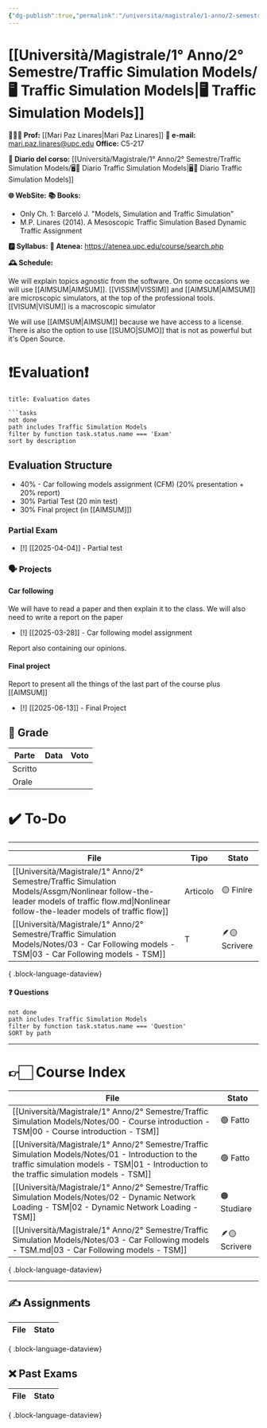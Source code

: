 ```yaml
---
{"dg-publish":true,"permalink":"/universita/magistrale/1-anno/2-semestre/traffic-simulation-models/traffic-simulation-models/","tags":["UNI"]}
---
```



# [[Università/Magistrale/1° Anno/2° Semestre/Traffic Simulation Models/🖥 Traffic Simulation Models\|🖥 Traffic Simulation Models]]


**🧑🏻‍🏫 Prof:** [[Mari Paz Linares\|Mari Paz Linares]]
**📧 e-mail:** mari.paz.linares@upc.edu
**Office:** C5-217

**📔 Diario del corso:** [[Università/Magistrale/1° Anno/2° Semestre/Traffic Simulation Models/🖥📔 Diario Traffic Simulation Models\|🖥📔 Diario Traffic Simulation Models]]

**🌐 WebSite:** 
**📚 Books:** 
- Only Ch. 1: Barceló J. "Models, Simulation and Traffic Simulation"
- M.P. Linares (2014). A Mesoscopic Traffic Simulation Based Dynamic Traffic Assignment

**🅿️ Syllabus:**
**🔑 Atenea:** https://atenea.upc.edu/course/search.php

**🕰 Schedule:**


We will explain topics agnostic from the software. On some occasions we will use [[AIMSUM\|AIMSUM]].
[[VISSIM\|VISSIM]] and [[AIMSUM\|AIMSUM]] are microscopic simulators, at the top of the professional tools.
[[VISUM\|VISUM]] is a macroscopic simulator

We will use [[AIMSUM\|AIMSUM]] because we have access to a license. There is also the option to use [[SUMO\|SUMO]] that is not as powerful but it's Open Source.


# ❗️Evaluation❗️

```ad-attention
title: Evaluation dates

```tasks
not done
path includes Traffic Simulation Models
filter by function task.status.name === 'Exam'
sort by description

```

## Evaluation Structure

- 40% - Car following models assignment (CFM) (20% presentation + 20% report)
- 30% Partial Test (20 min test)
- 30% Final project (in [[AIMSUM]])

### Partial Exam

- [!] [[2025-04-04]] - Partial test

### 🗣 Projects 

#### Car following

We will have to read a paper and then explain it to the class. We will also need to write a report on the paper
- [!] [[2025-03-28]] - Car following model assignment

Report also containing our opinions.

#### Final project

Report to present all the things of the last part of the course plus [[AIMSUM]]
- [!] [[2025-06-13]] - Final Project

## 💯 Grade

| Parte       | Data           | Voto |
| ----------- | -------------- | ---- |
| Scritto |  |  |
| Orale       |  |     |


# ✔️ To-Do


___

| File                                                                                                                                                                                    | Tipo     | Stato         |
| --------------------------------------------------------------------------------------------------------------------------------------------------------------------------------------- | -------- | ------------- |
| [[Università/Magistrale/1° Anno/2° Semestre/Traffic Simulation Models/Assgm/Nonlinear follow-the-leader models of traffic flow.md\|Nonlinear follow-the-leader models of traffic flow]] | Articolo | 🟡 Finire     |
| [[Università/Magistrale/1° Anno/2° Semestre/Traffic Simulation Models/Notes/03 - Car Following models - TSM\|03 - Car Following models - TSM]]                                       | T        | 🪶🟡 Scrivere |

{ .block-language-dataview}



#### ❓ Questions

```tasks
not done
path includes Traffic Simulation Models
filter by function task.status.name === 'Question'
SORT by path
```


___

# 👉🏻 Course Index


| File                                                                                                                                                                                                | Stato         |
| --------------------------------------------------------------------------------------------------------------------------------------------------------------------------------------------------- | ------------- |
| [[Università/Magistrale/1° Anno/2° Semestre/Traffic Simulation Models/Notes/00 - Course introduction - TSM\|00 - Course introduction - TSM]]                                                     | 🟢 Fatto      |
| [[Università/Magistrale/1° Anno/2° Semestre/Traffic Simulation Models/Notes/01 - Introduction to the traffic simulation models - TSM\|01 - Introduction to the traffic simulation models - TSM]] | 🟢 Fatto      |
| [[Università/Magistrale/1° Anno/2° Semestre/Traffic Simulation Models/Notes/02 - Dynamic Network Loading - TSM\|02 - Dynamic Network Loading - TSM]]                                             | 🟠 Studiare   |
| [[Università/Magistrale/1° Anno/2° Semestre/Traffic Simulation Models/Notes/03 - Car Following models - TSM.md\|03 - Car Following models - TSM]]                                                   | 🪶🟡 Scrivere |

{ .block-language-dataview}


___


## ✍️ Assignments


| File | Stato |
| ---- | ----- |

{ .block-language-dataview}

## ❌ Past Exams


| File | Stato |
| ---- | ----- |

{ .block-language-dataview}




